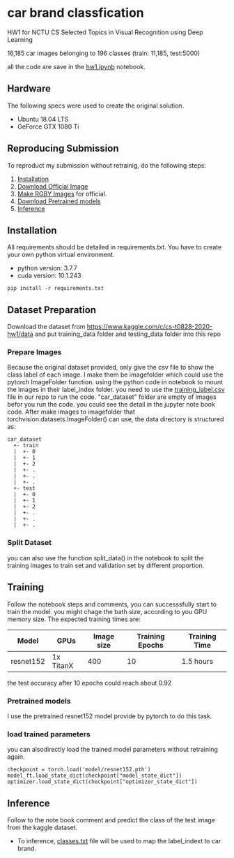# car brand classfication
HW1 for NCTU CS Selected Topics in Visual Recognition using Deep Learning

16,185 car images belonging to 196 classes (train: 11,185, test:5000)

all the code are save in the [hw1.ipynb](https://github.com/sweiichen/car-brand-classification/blob/main/hw1.ipynb) notebook.


## Hardware
The following specs were used to create the original solution.
- Ubuntu 18.04 LTS
- GeForce GTX 1080 Ti

## Reproducing Submission
To reproduct my submission without retrainig, do the following steps:
1. [Installation](#installation)
2. [Download Official Image](#download-official-image)
3. [Make RGBY Images](#make-rgby-images) for official.
4. [Download Pretrained models](#pretrained-models)
5. [Inference](#inference)

## Installation
All requirements should be detailed in  requirements.txt. 
You have to create your own python virtual environment.
- python version: 3.7.7 
- cuda version: 10.1.243

```
pip install -r requirements.txt
```

## Dataset Preparation
Download the dataset from https://www.kaggle.com/c/cs-t0828-2020-hw1/data
and put training_data folder and testing_data folder into this repo


### Prepare Images
Because the original dataset provided, only give the csv file to show the class label of each image.
I make them be imagefolder which could use the pytorch ImageFolder function.
using the python code in notebook to mount the images in their label_index folder.
you need to use the [training_label.csv](https://github.com/sweiichen/car-brand-classification/blob/main/training_label.csv) file in our repo to run the code.
"car_dataset" folder are empty of images befor you run the code.
you could see the detail in the jupyter note book code.
After make images to imagefolder that torchvision.datasets.ImageFolder() can use, the data directory is structured as:
```
car_dataset
  +- train
  |  +- 0
  |  +- 1
  |  +- 2
  |  +- .
  |  +- .
  |  +- .
  +- test
  |  +- 0
  |  +- 1
  |  +- 2
  |  +- .
  |  +- .
  |  +- .

```




### Split Dataset
you can also use the function split_data() in the notebook to split the training images to train set and validation set by different proportion.



## Training
Follow the notebook steps and comments, you can successsfully start to train the model.
you might chage the bath size, according to you GPU memory size.
The expected training times are:

Model | GPUs | Image size | Training Epochs | Training Time
------------ | ------------- | ------------- | ------------- | -------------
resnet152 | 1x TitanX | 400 | 10 | 1.5 hours

the test accuracy after 10 epochs could reach about 0.92

### Pretrained models
I use the pretrained resnet152 model provide by pytorch to do this task.

### load trained parameters
you can alsodirectly load the trained model parameters without retraining again.
```python=
checkpoint = torch.load('model/resnet152.pth')
model_ft.load_state_dict(checkpoint["model_state_dict"])
optimizer.load_state_dict(checkpoint["optimizer_state_dict"])
```

## Inference
Follow to the note book comment and predict the class of the test image from the kaggle dataset. 
- To inference, [classes.txt](https://github.com/sweiichen/car-brand-classification/blob/main/classes.txt) file will be used to map the label_indext to car brand.



